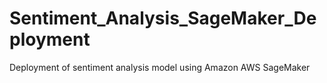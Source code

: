 # Sentiment_Analysis_SageMaker_Deployment
Deployment of sentiment analysis model using Amazon AWS SageMaker
